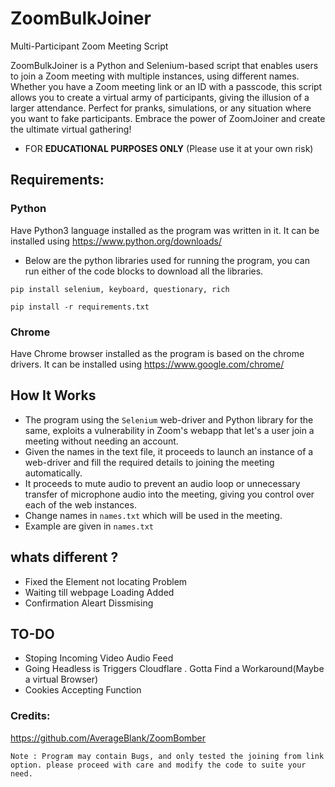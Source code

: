 # ZoomBulkJoiner 
Multi-Participant Zoom Meeting Script



ZoomBulkJoiner is a Python and Selenium-based script that enables users to join a Zoom meeting with multiple instances, using different names. Whether you have a Zoom meeting link or an ID with a passcode, this script allows you to create a virtual army of participants, giving the illusion of a larger attendance. Perfect for pranks, simulations, or any situation where you want to fake participants. Embrace the power of ZoomJoiner and create the ultimate virtual gathering!

- FOR **EDUCATIONAL PURPOSES ONLY** (Please use it at your own risk)

## **Requirements:**

### Python

Have Python3 language installed as the program was written in it.
It can be installed using https://www.python.org/downloads/

- Below are the python libraries used for running the program, you can run either of the code blocks to download all the libraries.
```
pip install selenium, keyboard, questionary, rich
```
```
pip install -r requirements.txt
```

### Chrome

Have Chrome browser installed as the program is based on the chrome drivers.
It can be installed using https://www.google.com/chrome/

## **How It Works**

- The program using the `Selenium` web-driver and Python library for the same, exploits a vulnerability in Zoom's webapp that let's a user join a meeting without needing an account.
- Given the names in the text file, it proceeds to launch an instance of a web-driver and fill the required details to joining the meeting automatically.
- It proceeds to mute audio to prevent an audio loop or unnecessary transfer of microphone audio into the meeting, giving you control over each of the web instances.
- Change names in `names.txt` which will be used in the meeting.
- Example are given in `names.txt`
## whats different ?
- Fixed the Element not locating Problem
- Waiting till webpage Loading Added
- Confirmation Aleart Dissmising

## TO-DO
- Stoping Incoming Video Audio Feed
- Going Headless is Triggers Cloudflare . Gotta Find a Workaround(Maybe a virtual Browser)
- Cookies Accepting Function
  
### Credits:
https://github.com/AverageBlank/ZoomBomber

```
Note : Program may contain Bugs, and only tested the joining from link option. please proceed with care and modify the code to suite your need.
```
